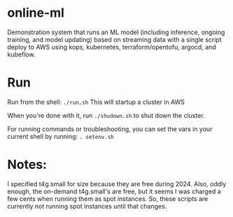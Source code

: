 # online-ml

Demonstration system that runs an ML model (including inference, ongoing training, and model updating) based on streaming data with a single script deploy to AWS using kops, kubernetes, terraform/opentofu, argocd, and kubeflow.

# Run

Run from the shell:
`./run.sh`
This will startup a cluster in AWS

When you're done with it, run
`./shudown.sh`
to shut down the cluster.

For running commands or troubleshooting, you can set the vars in your current shell by running:
`. setenv.sh`

# Notes:

I specified t4g.small for size because they are free during 2024. Also, oddly enough, the on-demand t4g.small's are free, but it seems I was charged a few cents when running them as spot instances. So, these scripts are currently not running spot instances until that changes.